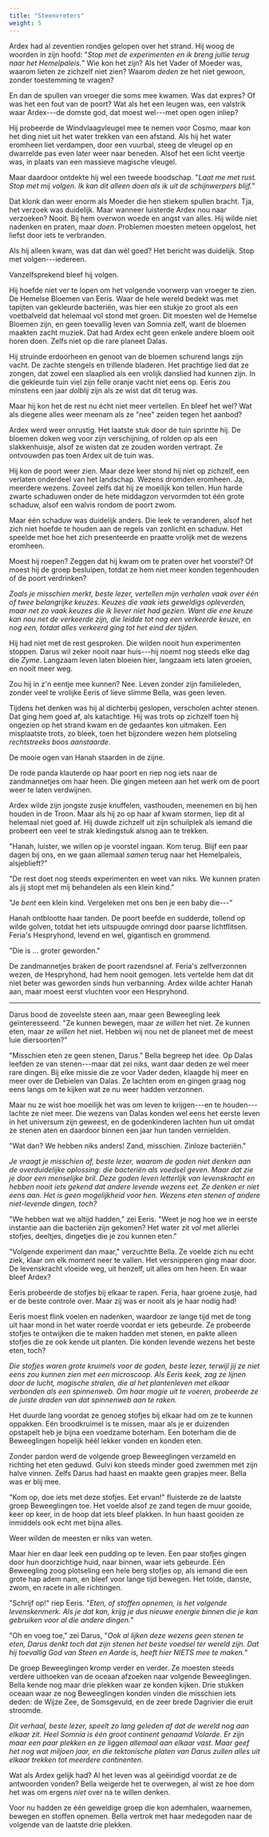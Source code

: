 ```yaml
---
title: "Steenvreters"
weight: 5
---
```


Ardex had al zeventien rondjes gelopen over het strand. Hij woog de woorden in zijn hoofd: "_Stop met de experimenten en ik breng jullie terug naar het Hemelpaleis._" Wie kon het zijn? Als het Vader of Moeder was, waarom lieten ze zichzelf niet zien? Waarom _deden_ ze het niet gewoon, zonder toestemming te vragen?

En dan de spullen van vroeger die soms mee kwamen. Was dat expres? Of was het een fout van de poort? Wat als het een leugen was, een valstrik waar Ardex---de domste god, dat moest wel---met open ogen inliep?

Hij probeerde de Windvlaagvleugel mee te nemen voor Cosmo, maar kon het ding niet uit het water trekken van een afstand. Als hij het water eromheen liet verdampen, door een vuurbal, steeg de vleugel op en dwarrelde pas even later weer naar beneden. Alsof het een licht veertje was, in plaats van een massieve magische vleugel.

Maar daardoor ontdekte hij wel een tweede boodschap. "_Laat me met rust. Stop met mij volgen. Ik kan dit alleen doen als ik uit de schijnwerpers blijf._"

Dat klonk dan weer enorm als Moeder die hen stiekem spullen bracht. Tja, het verzoek was duidelijk. Maar wanneer luisterde Ardex nou naar verzoeken? Nooit. Bij hem overwon woede en angst van alles. Hij wilde niet nadenken en praten, maar _doen_. Problemen moesten meteen opgelost, het liefst door iets te verbranden.

Als hij alleen kwam, was dat dan wél goed? Het bericht was duidelijk. Stop met volgen---iedereen.

Vanzelfsprekend bleef hij volgen.

Hij hoefde niet ver te lopen om het volgende voorwerp van vroeger te zien. De Hemelse Bloemen van Eeris. Waar de hele wereld bedekt was met tapijten van gekleurde bacteriën, was hier een stukje zo groot als een voetbalveld dat helemaal vol stond met groen. Dit moesten wel de Hemelse Bloemen zijn, en geen toevallig leven van Somnia zelf, want de bloemen maakten zacht muziek. Dat had Ardex echt geen enkele andere bloem ooit horen doen. Zelfs niet op die rare planeet Dalas.

Hij struinde erdoorheen en genoot van de bloemen schurend langs zijn vacht. De zachte stengels en trillende bladeren. Het prachtige lied dat ze zongen, dat zowel een slaaplied als een vrolijk danslied had kunnen zijn. In die gekleurde tuin viel zijn felle oranje vacht niet eens op. Eeris zou minstens een jaar _dolblij_ zijn als ze wist dat dit terug was.

Maar hij kon het de rest nu écht niet meer vertellen. En bleef het wel? Wat als diegene alles weer meenam als ze "nee" zeiden tegen het aanbod? 

Ardex werd weer onrustig. Het laatste stuk door de tuin sprintte hij. De bloemen doken weg voor zijn verschijning, of rolden op als een slakkenhuisje, alsof ze wisten dat ze zouden worden vertrapt. Ze ontvouwden pas toen Ardex uit de tuin was.

Hij kon de poort weer zien. Maar deze keer stond hij niet op zichzelf, een verlaten onderdeel van het landschap. Wezens dromden eromheen. Ja, meerdere wezens. Zoveel zelfs dat hij ze moeilijk kon tellen. Hun harde zwarte schaduwen onder de hete middagzon vervormden tot één grote schaduw, alsof een walvis rondom de poort zwom. 

Maar één schaduw was duidelijk anders. Die leek te veranderen, alsof het zich niet hoefde te houden aan de regels van zonlicht en schaduw. Het speelde met hoe het zich presenteerde en praatte vrolijk met de wezens eromheen.

Moest hij roepen? Zeggen dat hij kwam om te praten over het voorstel? Of moest hij de groep besluipen, totdat ze hem niet meer konden tegenhouden of de poort verdrinken?

_Zoals je misschien merkt, beste lezer, vertellen mijn verhalen vaak over één of twee belangrijke keuzes. Keuzes die vaak iets geweldigs opleverden, maar net zo vaak keuzes die ik liever niet had gezien. Want die ene keuze kan nou net de verkeerde zijn, die leidde tot nog een verkeerde keuze, en nog een, totdat alles verkeerd ging tot het eind der tijden._

Hij had niet met de rest gesproken. Die wilden nooit hun experimenten stoppen. Darus wil zeker nooit naar huis---hij noemt nog steeds elke dag die _Zyme_. Langzaam leven laten bloeien hier, langzaam iets laten groeien, en nooit meer weg.

Zou hij in z'n eentje mee kunnen? Nee. Leven zonder zijn familieleden, zonder veel te vrolijke Eeris of lieve slimme Bella, was geen leven.

Tijdens het denken was hij al dichterbij geslopen, verscholen achter stenen. Dat ging hem goed af, als katachtige. Hij was trots op zichzelf toen hij ongezien op het strand kwam en de gedaantes kon uitmaken. Een misplaatste trots, zo bleek, toen het bijzondere wezen hem plotseling _rechtstreeks boos aanstaarde_.

De mooie ogen van Hanah staarden in de zijne. 

De rode panda klauterde op haar poort en riep nog iets naar de zandmannetjes om haar heen. Die gingen meteen aan het werk om de poort weer te laten verdwijnen.

Ardex wilde zijn jongste zusje knuffelen, vasthouden, meenemen en bij hen houden in de Troon. Maar als hij zo op haar af kwam stormen, liep dit al helemaal niet goed af. Hij duwde zichzelf uit zijn schuilplek als iemand die probeert een veel te strak kledingstuk alsnog aan te trekken.

"Hanah, luister, we willen op je voorstel ingaan. Kom terug. Blijf een paar dagen bij ons, en we gaan allemaal _samen_ terug naar het Hemelpaleis, alsjeblieft?"

"De rest doet nog steeds experimenten en weet van niks. We kunnen praten als jij stopt met mij behandelen als een klein kind."

"Je _bent_ een klein kind. Vergeleken met ons ben je een baby die---"

Hanah ontblootte haar tanden. De poort beefde en sudderde, tollend op wilde golven, totdat het iets uitspuugde omringd door paarse lichtflitsen. Feria's Hespryhond, levend en wel, gigantisch en grommend.

"Die is ... groter geworden."

De zandmannetjes braken de poort razendsnel af. Feria's zelfverzonnen wezen, de Hespryhond, had hem nooit gemogen. Iets vertelde hem dat dit niet beter was geworden sinds hun verbanning. Ardex wilde achter Hanah aan, maar moest eerst vluchten voor een Hespryhond.

___

Darus bood de zoveelste steen aan, maar geen Beweegling leek geïnteresseerd. "Ze kunnen bewegen, maar ze _willen_ het niet. Ze kunnen eten, maar ze _willen_ het niet. Hebben wij nou net de planeet met de meest luie diersoorten?"

"Misschien eten ze geen stenen, Darus." Bella begreep het idee. Op Dalas leefden ze van stenen---maar dat zei niks, want daar deden ze wel meer rare dingen. Bij elke missie die ze voor Vader deden, klaagde hij meer en meer over de Debielen van Dalas. Ze lachten erom en gingen graag nog eens langs om te kijken wat ze nu weer hadden verzonnen. 

Maar nu ze wist hoe moeilijk het was om leven te krijgen---en te houden---lachte ze niet meer. Die wezens van Dalas konden wel eens het eerste leven in het universum zijn geweest, en de godenkinderen lachten hun uit omdat ze stenen aten en daardoor binnen een jaar hun tanden vernielden.

"Wat dan? We hebben niks anders! Zand, misschien. Zinloze bacteriën."

_Je vraagt je misschien af, beste lezer, waarom de goden niet denken aan de overduidelijke oplossing: die bacteriën als voedsel geven. Maar dat zie je door een menselijke bril. Deze goden leven letterlijk van levenskracht en hebben nooit iets gekend dat andere levende wezens eet. Ze denken er niet eens aan. Het is geen mogelijkheid voor hen. Wezens eten stenen of andere niet-levende dingen, toch?_

"We hebben wat we altijd hadden," zei Eeris. "Weet je nog hoe we in eerste instantie aan die bacteriën zijn gekomen? Het water zit _vol_ met allerlei stofjes, deeltjes, dingetjes die je zou kunnen eten."

"Volgende experiment dan maar," verzuchtte Bella. Ze voelde zich nu echt ziek, klaar om elk moment neer te vallen. Het versnipperen ging maar door. De levenskracht vloeide weg, uit henzelf, uit alles om hen heen. En waar bleef Ardex?

Eeris probeerde de stofjes bij elkaar te rapen. Feria, haar groene zusje, had er de beste controle over. Maar zij was er nooit als je haar nodig had!

Eeris moest flink voelen en nadenken, waardoor ze lange tijd met de tong uit haar mond in het water roerde voordat er iets gebeurde. Ze probeerde stofjes te ontwijken die te maken hadden met stenen, en pakte alleen stofjes die ze ook kende uit planten. Die konden levende wezens het beste eten, toch?

_Die stofjes waren grote kruimels voor de goden, beste lezer, terwijl jij ze niet eens zou kunnen zien met een microscoop. Als Eeris keek, zag ze lijnen door de lucht, magische stralen, die al het plantenleven met elkaar verbonden als een spinnenweb. Om haar magie uit te voeren, probeerde ze de juiste draden van dat spinnenweb aan te raken._

Het duurde lang voordat ze genoeg stofjes bij elkaar had om ze te kunnen oppakken. Eén broodkruimel is te missen, maar als je er duizenden opstapelt heb je bijna een voedzame boterham. Een boterham die de Beweeglingen hopelijk héél lekker vonden en konden eten.

Zonder pardon werd de volgende groep Beweeglingen verzameld en richting het eten geduwd. Gulvi kon steeds minder goed zwemmen met zijn halve vinnen. Zelfs Darus had haast en maakte geen grapjes meer. Bella was er blij mee. 

"Kom op, doe iets met deze stofjes. Eet ervan!" fluisterde ze de laatste groep Beweeglingen toe. Het voelde alsof ze zand tegen de muur gooide, keer op keer, in de hoop dat iets bleef plakken. In hun haast gooiden ze inmiddels ook echt met bijna alles.

Weer wilden de meesten er niks van weten.

Maar hier en daar leek een pudding op te leven. Een paar stofjes gingen door hun doorzichtige huid, naar binnen, waar iets gebeurde. Eén Beweegling zoog plotseling een hele berg stofjes op, als iemand die een grote hap adem nam, en bleef voor lange tijd bewegen. Het tolde, danste, zwom, en racete in alle richtingen.

"Schrijf op!" riep Eeris. "_Eten, of stoffen opnemen, is het volgende levenskenmerk. Als je dat kan, krijg je dus nieuwe energie binnen die je kan gebruiken voor al die andere dingen._"

"Oh en voeg toe," zei Darus, "_Ook al lijken deze wezens geen stenen te eten, Darus denkt toch dat zijn stenen het beste voedsel ter wereld zijn. Dat hij toevallig God van Steen en Aarde is, heeft hier NIETS mee te maken._"

De groep Beweeglingen kromp verder en verder. Ze moesten steeds verdere uithoeken van de oceaan afzoeken naar volgende Beweeglingen. Bella kende nog maar drie plekken waar ze konden kijken. Drie stukken oceaan waar ze nog Beweeglingen konden vinden die misschien iets deden: de Wijze Zee, de Somsgevuld, en de zeer brede Dagrivier die eruit stroomde.

_Dit verhaal, beste lezer, speelt zo lang geleden af dat de wereld nog aan elkaar zit. Heel Somnia is één groot continent genaamd Volarde. Er zijn maar een paar plekken en ze liggen allemaal aan elkaar vast. Maar geef het nog wat miljoen jaar, en die tektonische platen van Darus zullen alles uit elkaar trekken tot meerdere continenten._

Wat als Ardex gelijk had? Al het leven was al geëindigd voordat ze de antwoorden vonden? Bella weigerde het te overwegen, al wist ze hoe dom het was om ergens _niet_ over na te willen denken.

Voor nu hadden ze één geweldige groep die kon ademhalen, waarnemen, bewegen en stoffen opnemen. Bella vertrok met haar medegoden naar de volgende van de laatste drie plekken.